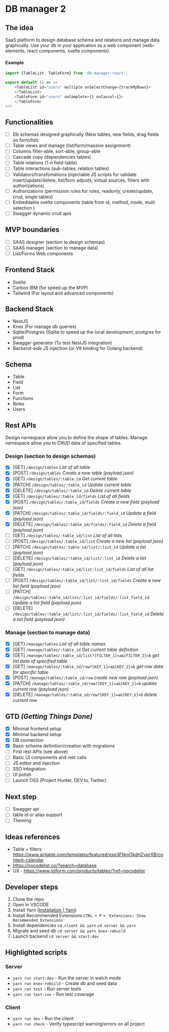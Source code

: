 # DB manager 2

## The idea

SaaS platform to design database schema and relations and manage data graphically.
Use your db in your application as a web component (web-elements, react components, svelte components).

#### Example

``` javascript
import {TableList, TableForm} from 'db-manager-react';

export default () => <>
    <TableList id="users" multiple onSelectChange={trackMyRows}>
    </TableList>
    <TableForm id="users" onComplete={} onCancel={}>
    </TableForm>
</>
```

## Functionalities

* [ ] Db schemas designed graphically (New tables, new fields, drag fields on form/list)
* [ ] Table views and manage (list/form/massive assignment)
* [ ] Columns filter-able, sort-able, group-able
* [ ] Cascade copy (dependencies tables)
* [ ] Table relations (1-n field-table)
* [ ] Table interactions (sub-tables, relation tables)
* [ ] Validators/transfomations (injectable JS scripts for validate insert/update/delete, list/form adjusts, virtual sources, filters with authorizations)
* [ ] Authorizations (permission rules for roles, readonly, create/update, crud, single tables)
* [ ] Embeddable svelte components (table from id, method, mode, multi selection )
* [ ] Swagger dynamic crud apis

## MVP boundaries

* [ ] SAAS designer (section to design schemas)
* [ ] SAAS manager (section to manage data)
* [ ] List/Forms Web components

## Frontend Stack

* Svelte
* Carbon IBM (for speed up the MVP)
* Tailwind (For layout and advanced components)

## Backend Stack

* NestJS
* Knex (For manage db queries)
* Sqlite/Postgres (Sqlite to speed up the local development, postgres for prod)
* Swagger generator (To test NestJS integration)
* Backend-side JS injection (or V8 binding for Golang backend)

## Schema

* Table
* Field
* List
* Form
* Functions
* Roles
* Users

## Rest APIs

Design namespace allow you to define the shape of tables.
Manage namespace allow you to CRUD data of specified tables.

### Design (section to design schemas)

* [x] [GET] `/design/tables` *List of all table*
* [x] [POST] `/design/tables` *Create a new table (payload json)*
* [x] [GET] `/design/tables/:table_id` *Get current table*
* [x] [PATCH] `/design/tables/:table_id` *Update current table*
* [x] [DELETE] `/design/tables/:table_id` *Delete current table*
* [x] [GET] `/design/tables/:table_id/fields` *List of all fields*
* [x] [POST] `/design/tables/:table_id/fields` *Create a new field (payload json)*
* [x] [PATCH] `/design/tables/:table_id/fields/:field_id` *Update a field (payload json)*
* [x] [DELETE] `/design/tables/:table_id/fields/:field_id` *Delete a field (payload json)*
* [ ] [GET] `/design/tables/:table_id/list` *List of all lists*
* [ ] [POST] `/design/tables/:table_id/list` *Create a new list (payload json)*
* [ ] [PATCH] `/design/tables/:table_id/list/:list_id` *Update a list (payload json)*
* [ ] [DELETE] `/design/tables/:table_id/list/:list_id` *Delete a list (payload json)*
* [ ] [GET] `/design/tables/:table_id/list:list_id/fields` *List of all list fields*
* [ ] [POST] `/design/tables/:table_id/list/:list_id/fields` *Create a new list field (payload json)*
* [ ] [PATCH] `/design/tables/:table_id/list/:list_id/fields/:list_field_id` *Update a list field (payload json)*
* [ ] [DELETE] `/design/tables/:table_id/list/:list_id/fields/:list_field_id` *Delete a list field (payload json)*

### Manage (section to manage data)

* [x] [GET] `/manage/tables` *List of all table names*
* [x] [GET] `/manage/tables/:table_id` *Get current table definition*
* [x] [GET] `/manage/tables/:table_id/list?[FILTER_1]=a&[FILTER_2]=b` *get list data of specified table*
* [x] [GET] `/manage/tables/:table_id/row?[KEY_1]=a&[KEY_2]=b` *get row data for specific table*
* [x] [POST] `/manage/tables/:table_id/row` *create new row (payload json)*
* [x] [PATCH] `/manage/tables/:table_id/row?[KEY_1]=a&[KEY_2]=b` *update current row (payload json)*
* [x] [DELETE] `/manage/tables/:table_id/row?[KEY_1]=a&[KEY_2]=b` *delete current row*

## GTD *(Getting Things Done)*

* [x] Minimal frontend setup
* [x] Minimal backend setup
* [x] DB connection
* [x] Basic schema definition/creation with migrations
* [ ] First rest APIs (see above)
* [ ] Basic UI components and rest calls
* [ ] JS editor and injection
* [ ] SSO integration
* [ ] UI polish
* [ ] Launch OSS (Project Hunter, DEV.to, Twitter)

## Next step

* [ ] Swagger api
* [ ] table id or alias support
* [ ] Theming

## Ideas references

* Table + filters https://www.airtable.com/templates/featured/exp3FNmOkdHZvprXB/content-calendar
* https://nocodelist.co/?search=database
* UX - https://www.jotform.com/products/tables/?ref=nocodelist

## Developer steps

1. Clone the repo
2. Open in VSCODE
3. Install Yarn ([Installation \| Yarn](https://yarnpkg.com/getting-started/install))
4. Install Recommended Extensions `CTRL + P` > `'Extensions: Show Recommended Extensions'`
5. Install dependencies `cd client && yarn` `cd server && yarn`
6. Migrate and seed db `cd server && yarn knex-rebuild`
7. Launch backend `cd server && start:dev`

## Highlighted scripts

### Server

* `yarn run start:dev` \- Run the server in watch mode
* `yarn run knex-rebuild` \- Create db and seed data
* `yarn run test` \- Run server tests
* `yarn run test:cov` \- Run test coverage

### Client

* `yarn run dev` \- Run the client
* `yarn run check` \- Verify typescript warning/errors on all project